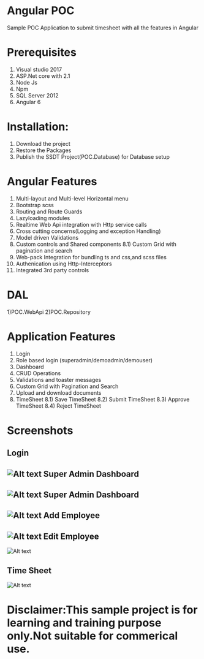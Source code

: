 # Angular POC
Sample POC Application to submit timesheet with all the features in Angular
# Prerequisites
1) Visual studio 2017
2) ASP.Net core with 2.1
3) Node Js
4) Npm
5) SQL Server 2012
6) Angular 6

# Installation:
1) Download the project
2) Restore the Packages
3) Publish the SSDT Project(POC.Database) for Database setup

# Angular Features
1)   Multi-layout and Multi-level Horizontal menu
2)   Bootstrap scss
3)   Routing and Route Guards
4)   Lazyloading modules
5)   Realtime Web Api integration with Http service calls
6)   Cross cutting concerns(Logging and exception Handling)
7)   Model driven Validations
8)   Custom controls and Shared components
8.1) Custom Grid with pagination and search
9)   Web-pack Integration for bundling ts and css,and scss files
10)  Authenication using Http-Interceptors
11)  Integrated 3rd party controls

# DAL
1)POC.WebApi
2)POC.Repository

# Application Features
1)   Login
2)   Role based login (superadmin/demoadmin/demouser)
3)   Dashboard
4)   CRUD Operations
5)   Validations and toaster messages
6)   Custom Grid with Pagination and Search
7)   Upload and download documents
8)   TimeSheet
8.1) Save TimeSheet
8.2) Submit TimeSheet
8.3) Approve TimeSheet
8.4) Reject  TimeSheet

# Screenshots
Login
---
![Alt text](https://github.com/sunil233/AngularPOC/blob/master/POC.Angular/wwwroot/screenshots/1_login.JPG?raw=true) 
Super Admin Dashboard
---
![Alt text](https://github.com/sunil233/AngularPOC/blob/master/POC.Angular/wwwroot/screenshots/2-superadmindashboard_2.JPG?raw=true) 
Super Admin Dashboard
---
![Alt text](https://github.com/sunil233/AngularPOC/blob/master/POC.Angular/wwwroot/screenshots/2.1_superadmindashboard.JPG?raw=true)
Add Employee
---
![Alt text](https://github.com/sunil233/AngularPOC/blob/master/POC.Angular/wwwroot/screenshots/3_add_employee.JPG?raw=true)
Edit Employee
---
![Alt text](https://github.com/sunil233/AngularPOC/blob/master/POC.Angular/wwwroot/screenshots/4_edit_employee.JPG?raw=true)

Time Sheet
---
![Alt text](https://github.com/sunil233/AngularPOC/blob/master/POC.Angular/wwwroot/screenshots/20_timesheet.JPG?raw=true)


# Disclaimer:This sample project is for learning and training purpose only.Not suitable for commerical use.
